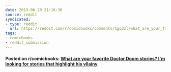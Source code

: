 ```yaml
---
date: 2013-06-20 21:16:38
source: reddit
syndicated:
- type: reddit
  url: https://reddit.com/r/comicbooks/comments/1gq3zl/what_are_your_favorite_doctor_doom_stories_im/
tags:
- comicbooks
- reddit_submission
---
```


#### Posted on r/comicbooks: [What are your favorite Doctor Doom stories? I'm looking for stories that highlight his vllainy](https://reddit.com/r/comicbooks/comments/1gq3zl/what_are_your_favorite_doctor_doom_stories_im/)